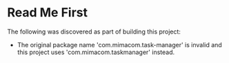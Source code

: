 # Read Me First
The following was discovered as part of building this project:

* The original package name 'com.mimacom.task-manager' is invalid and this project uses 'com.mimacom.taskmanager' instead.
